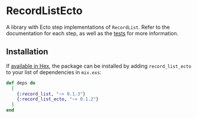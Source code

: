 # RecordListEcto

A library with Ecto step implementations of `RecordList`. Refer to the documentation for each step, as well as the [tests](https://github.com/Ivor/record_list_ecto/blob/main/test/record_list_ecto_test.exs) for more information. 

## Installation

If [available in Hex](https://hex.pm/docs/publish), the package can be installed
by adding `record_list_ecto` to your list of dependencies in `mix.exs`:

```elixir
def deps do
  [
    {:record_list, "~> 0.1.3"}
    {:record_list_ecto, "~> 0.1.2"}
  ]
end
```